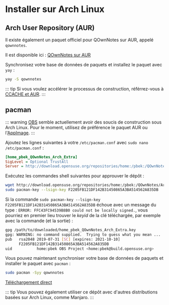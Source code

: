 # Installer sur Arch Linux

## Arch User Repository (AUR)

Il existe également un paquet officiel pour QOwnNotes sur AUR, appelé `qownnotes`.

Il est disponible ici : [QOwnNotes sur AUR](https://aur.archlinux.org/packages/qownnotes)

Synchronisez votre base de données de paquets et installez le paquet avec `yay` :

```bash
yay -S qownnotes
```

::: tip
Si vous voulez accélérer le processus de construction, référrez-vous à [CCACHE et AUR](https://www.reddit.com/r/archlinux/comments/6vez44/a_small_tip_if_you_compile_from_aur/).
:::

## pacman

::: warning
[OBS](https://build.opensuse.org/package/show/home:pbek:QOwnNotes/desktop) semble actuellement avoir des soucis de construction sous Arch Linux. Pour le moment, utilisez de préférence le paquet AUR ou l'[AppImage](./appimage.md).
:::

Ajoutez les lignes suivantes à votre `/etc/pacman.conf` avec `sudo nano /etc/pacman.conf` :

```ini
[home_pbek_QOwnNotes_Arch_Extra]
SigLevel = Optional TrustAll
Server = http://download.opensuse.org/repositories/home:/pbek:/QOwnNotes/Arch_Extra/$arch
```

Exécutez les commandes shell suivantes pour approuver le dépôt :

```bash
wget http://download.opensuse.org/repositories/home:/pbek:/QOwnNotes/Arch_Extra/x86_64/home_pbek_QOwnNotes_Arch_Extra.key -O - | sudo pacman-key --add -
sudo pacman-key --lsign-key F2205FB121DF142B31450865A3BA514562A835DB
```

Si la commande `sudo pacman-key --lsign-key F2205FB121DF142B31450865A3BA514562A835DB` échoue avec un message du type : `ERROR: FFC43FC94539B8B0 could not be locally signed.`, vous pourriez en premier lieu trouver le *keyid* de la clé téléchargée, par exemple avec la commande (et la sortie) :

```bash
gpg /path/to/downloaded/home_pbek_QOwnNotes_Arch_Extra.key
gpg: WARNING: no command supplied.  Trying to guess what you mean ...
pub   rsa2048 2019-07-31 [SC] [expires: 2021-10-10]
      F2205FB121DF142B31450865A3BA514562A835DB
uid           home:pbek OBS Project <home:pbek@build.opensuse.org>
```

Vous pouvez maintenant synchroniser votre base de données de paquets et installer le paquet avec `pacman` :

```bash
sudo pacman -Syy qownnotes
```

[Téléchargement direct](https://download.opensuse.org/repositories/home:/pbek:/QOwnNotes/Arch_Extra)

::: tip
Vous pouvez également utiliser ce dépôt avec d'autres distributions basées sur Arch Linux, comme Manjaro.
:::
